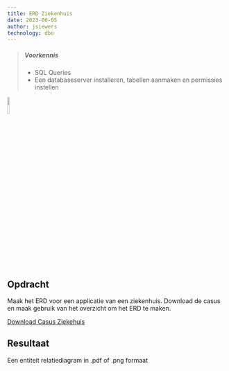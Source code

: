 ```yaml
---
title: ERD Ziekenhuis
date: 2023-06-05
author: jsiewers
technology: dbo
---
```


> ##### Voorkennis
> * SQL Queries
> * Een databaseserver installeren, tabellen aanmaken en permissies instellen

<img src="{{ '/_assets/themas/diagram.png'  }}" style="width:10%;">

## Opdracht
Maak het ERD voor een applicatie van een ziekenhuis. Download de casus en maak gebruik van het overzicht om het ERD te maken.

[Download Casus Ziekehuis](https://static.edutorial.nl/dbo/ziekenhuis.pdf)

## Resultaat
Een entiteit relatiediagram in .pdf of .png formaat
